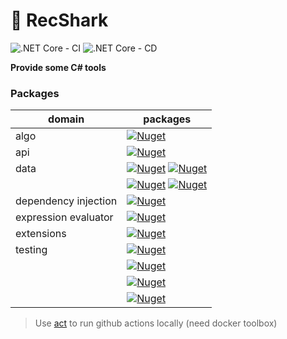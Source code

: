 # :shark: RecShark

![.NET Core - CI](https://github.com/KevinRecuerda/RecShark/workflows/.NET%20Core%20-%20CI/badge.svg)
![.NET Core - CD](https://github.com/KevinRecuerda/RecShark/workflows/.NET%20Core%20-%20CD/badge.svg)

**Provide some C# tools**

### Packages

| domain | packages |
| ------ | -------- |
| algo | [![Nuget](https://img.shields.io/nuget/v/RecShark.Algorithm?label=RecShark.Algorithm)](https://www.nuget.org/packages/RecShark.Algorithm/) |
| api | [![Nuget](https://img.shields.io/nuget/v/RecShark.AspNetCore?label=RecShark.AspNetCore)](https://www.nuget.org/packages/RecShark.AspNetCore/) |
| data | [![Nuget](https://img.shields.io/nuget/v/RecShark.Data.Db.Document?label=RecShark.Data.Db.Document)](https://www.nuget.org/packages/RecShark.Data.Db.Document/) [![Nuget](https://img.shields.io/nuget/v/RecShark.Data.Db.Document.Testing?label=RecShark.Data.Db.Document.Testing)](https://www.nuget.org/packages/RecShark.Data.Db.Document.Testing/)|
| | [![Nuget](https://img.shields.io/nuget/v/RecShark.Data.Db.Relational?label=RecShark.Data.Db.Relational)](https://www.nuget.org/packages/RecShark.Data.Db.Relational/) [![Nuget](https://img.shields.io/nuget/v/RecShark.Data.Db.Relational.Testing?label=RecShark.Data.Db.Relational.Testing)](https://www.nuget.org/packages/RecShark.Data.Db.Relational.Testing/)|
| dependency injection | [![Nuget](https://img.shields.io/nuget/v/RecShark.DependencyInjection?label=RecShark.DependencyInjection)](https://www.nuget.org/packages/RecShark.DependencyInjection/)|
| expression evaluator | [![Nuget](https://img.shields.io/nuget/v/RecShark.ExpressionEvaluator?label=RecShark.ExpressionEvaluator)](https://www.nuget.org/packages/RecShark.ExpressionEvaluator/) |
| extensions | [![Nuget](https://img.shields.io/nuget/v/RecShark.Extensions?label=RecShark.Extensions)](https://www.nuget.org/packages/RecShark.Extensions/) |
| testing | [![Nuget](https://img.shields.io/nuget/v/RecShark.Testing?label=RecShark.Testing)](https://www.nuget.org/packages/RecShark.Testing/) |
| | [![Nuget](https://img.shields.io/nuget/v/RecShark.Testing.FluentAssertions?label=RecShark.Testing.FluentAssertions)](https://www.nuget.org/packages/RecShark.Testing.FluentAssertions/) |
| | [![Nuget](https://img.shields.io/nuget/v/RecShark.Testing.NSubstitute?label=RecShark.Testing.NSubstitute)](https://www.nuget.org/packages/RecShark.Testing.NSubstitute/) |
| | [![Nuget](https://img.shields.io/nuget/v/RecShark.Testing.SpecFlow?label=RecShark.Testing.SpecFlow)](https://www.nuget.org/packages/RecShark.Testing.SpecFlow/) |


> Use [act](https://github.com/nektos/act) to run github actions locally (need docker toolbox)
